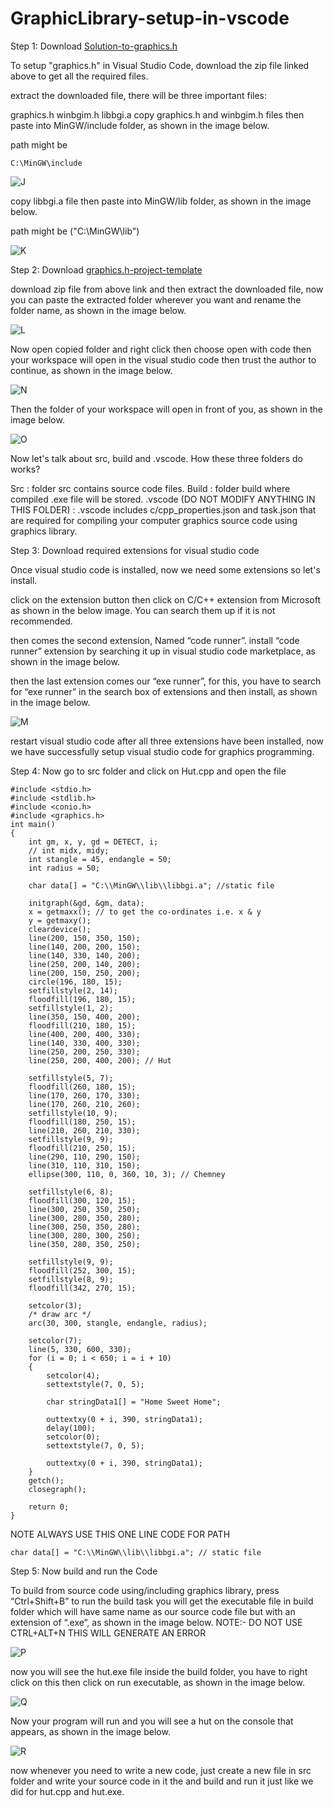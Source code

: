 # GraphicLibrary-setup-in-vscode
Step 1: Download [Solution-to-graphics.h](https://github.com/ullaskunder3/Solution-to-graphics.h)

To setup "graphics.h" in Visual Studio Code, download the zip file linked above to get all the required files.

extract the downloaded file, there will be three important files:

graphics.h
winbgim.h
libbgi.a
copy graphics.h and winbgim.h files then paste into MinGW/include folder, as shown in the image below.

path might be 
```
C:\MinGW\include
```

![J](https://github.com/user-attachments/assets/f270596e-d0fa-4e69-9644-6a8653b71c37)

copy libbgi.a file then paste into MinGW/lib folder, as shown in the image below.

path might be ("C:\MinGW\lib")

![K](https://github.com/user-attachments/assets/4f343fd9-a9ad-4e18-a816-bd2a0f788795)

Step 2: Download [graphics.h-project-template](https://github.com/ullaskunder3/graphics.h-project-template)

download zip file from above link and then extract the downloaded file, now you can paste the extracted folder wherever you want and rename the folder name, as shown in the image below.

![L](https://github.com/user-attachments/assets/3a18a0b7-f3f4-4fdf-96be-cbd1ad32b317)

Now open copied folder and right click then choose open with code then your workspace will open in the visual studio code then trust the author to continue, as shown in the image below.

![N](https://github.com/user-attachments/assets/3d4a4219-ae97-41f5-91aa-5ce9b0be80ce)

Then the folder of your workspace will open in front of you, as shown in the image below.

![O](https://github.com/user-attachments/assets/2b230556-597f-481f-b3e2-484af93f9cce)

Now let's talk about src, build and .vscode. How these three folders do works?

Src : folder src contains source code files.
Build : folder build where compiled .exe file will be stored.
.vscode (DO NOT MODIFY ANYTHING IN THIS FOLDER) : .vscode includes c/cpp_properties.json and task.json that are required for compiling your computer graphics source code using graphics library.

Step 3: Download required extensions for visual studio code

Once visual studio code is installed, now we need some extensions so let's install.

click on the extension button then click on C/C++ extension from Microsoft as shown in the below image. You can search them up if it is not recommended.

then comes the second extension, Named “code runner”. install “code runner” extension by searching it up in visual studio code marketplace, as shown in the image below.

then the last extension comes our “exe runner”, for this, you have to search for “exe runner” in the search box of extensions and then install, as shown in the image below.

![M](https://github.com/user-attachments/assets/51a16555-6278-46aa-ae2a-cdefff7fa40f)

restart visual studio code after all three extensions have been installed, now we have successfully setup visual studio code for graphics programming.

Step 4: Now go to src folder and click on Hut.cpp and open the file

```
#include <stdio.h>
#include <stdlib.h>
#include <conio.h>
#include <graphics.h>
int main()
{
    int gm, x, y, gd = DETECT, i;
    // int midx, midy;
    int stangle = 45, endangle = 50;
    int radius = 50;
    
    char data[] = "C:\\MinGW\\lib\\libbgi.a"; //static file

    initgraph(&gd, &gm, data);
    x = getmaxx(); // to get the co-ordinates i.e. x & y
    y = getmaxy();
    cleardevice();
    line(200, 150, 350, 150);
    line(140, 200, 200, 150);
    line(140, 330, 140, 200);
    line(250, 200, 140, 200);
    line(200, 150, 250, 200);
    circle(196, 180, 15);
    setfillstyle(2, 14);
    floodfill(196, 180, 15);
    setfillstyle(1, 2);
    line(350, 150, 400, 200);
    floodfill(210, 180, 15);
    line(400, 200, 400, 330);
    line(140, 330, 400, 330);
    line(250, 200, 250, 330);
    line(250, 200, 400, 200); // Hut

    setfillstyle(5, 7);
    floodfill(260, 180, 15);
    line(170, 260, 170, 330);
    line(170, 260, 210, 260);
    setfillstyle(10, 9);
    floodfill(180, 250, 15);
    line(210, 260, 210, 330);
    setfillstyle(9, 9);
    floodfill(210, 250, 15);
    line(290, 110, 290, 150);
    line(310, 110, 310, 150);
    ellipse(300, 110, 0, 360, 10, 3); // Chemney

    setfillstyle(6, 8);
    floodfill(300, 120, 15);
    line(300, 250, 350, 250);
    line(300, 280, 350, 280);
    line(300, 250, 350, 280);
    line(300, 280, 300, 250);
    line(350, 280, 350, 250);

    setfillstyle(9, 9);
    floodfill(252, 300, 15);
    setfillstyle(8, 9);
    floodfill(342, 270, 15);

    setcolor(3);
    /* draw arc */
    arc(30, 300, stangle, endangle, radius);

    setcolor(7);
    line(5, 330, 600, 330);
    for (i = 0; i < 650; i = i + 10)
    {
        setcolor(4);
        settextstyle(7, 0, 5);

        char stringData1[] = "Home Sweet Home";

        outtextxy(0 + i, 390, stringData1);
        delay(100);
        setcolor(0);
        settextstyle(7, 0, 5);

        outtextxy(0 + i, 390, stringData1);
    }
    getch();
    closegraph();

    return 0;
}
```

NOTE 
ALWAYS USE THIS ONE LINE CODE FOR PATH 
```
char data[] = "C:\\MinGW\\lib\\libbgi.a"; // static file
```


Step 5: Now build and run the Code

To build from source code using/including graphics library, press “Ctrl+Shift+B” to run the build task you will get the executable file in build folder which will have same name as our source code file but with an extension of “.exe”, as shown in the image below.
NOTE:- DO NOT USE CTRL+ALT+N THIS WILL GENERATE AN ERROR

![P](https://github.com/user-attachments/assets/e0f41061-52bc-4ef8-95eb-96e5ef3cc076)

now you will see the hut.exe file inside the build folder, you have to right click on this then click on run executable, as shown in the image below.

![Q](https://github.com/user-attachments/assets/127df6ba-4174-4bfa-baef-9cc3eefffc90)

Now your program will run and you will see a hut on the console that appears, as shown in the image below.

![R](https://github.com/user-attachments/assets/212753de-cc4e-42a4-988d-246d56879603)

now whenever you need to write a new code, just create a new file in src folder and write your source code in it the and build and run it just like we did for hut.cpp and hut.exe.

